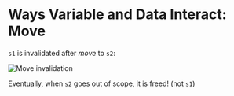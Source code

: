# Ways Variable and Data Interact: Move

`s1` is invalidated after _move_ to `s2`:

![Move invalidation](https://doc.rust-lang.org/book/img/trpl04-04.svg)

Eventually, when `s2` goes out of scope, it is freed! (not `s1`)
